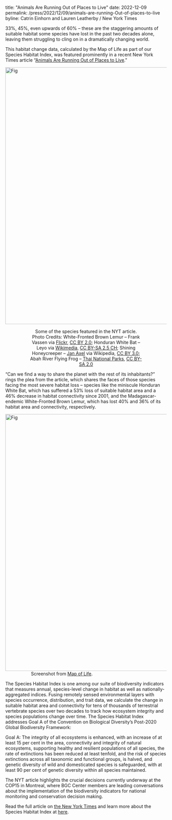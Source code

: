 title: "Animals Are Running Out of Places to Live"
date: 2022-12-09
permalink: /press/2022/12/09/animals-are-running-Out-of-places-to-live
byline: Catrin Einhorn and Lauren Leatherby / New York Times


33%, 45%, even upwards of 60% – these are the staggering amounts of suitable habitat some species have lost in the past two decades alone, leaving them struggling to cling on in a dramatically changing world.

This habitat change data, calculated by the Map of Life as part of our Species Habitat Index, was featured prominently in a recent New York Times article “[Animals Are Running Out of Places to Live](https://www.nytimes.com/interactive/2022/12/09/climate/biodiversity-habitat-loss-climate.html?unlocked_article_code=I4ZyYn11IX0coKgKexXjpwboRT90tl2ggqHznTaicdjhGppWbRmV1YSsSRqm-mH8fHzyI2LvqQe9eCpqtB9lHEE4vuDVroQqQEIuET3BjDpiwHsyZ1ftObGDS0t1DnQzbaQrV9tI8_YP-izDJcX4PMv4RJXYYr-NMWEliqw1lr5QHv2OCbWc1RPBmdPd2ouourKe0L8zy7ZapArPFXQ9F4POvnlrn4ZnjGQYb4puBj3kU3w81Cdq82FFWV1cCFbxtKNKSokmFN_JBu6rzhzyX2OBOL0KwPb5QrLvlEVEtLvfZsaZ6lPT4HrmDEU2D4Qfb7SdDFgc12x-sDGbuFchYNPMwdL2kSNJBibmQ_ckYcsOfUzSHNu0iJd91A&smid=share-url)."

<div class="row padded">
    <div class="col-md-12 padded">
        <div class="center-block">
        <img class="center-block" alt="Fig" src="https://mapoflife.github.io/landing/assets/content_static/press/nyt.png" width="800px" />
        </div>
    </div>
    <div style="text-align: center; max-width: 70%; margin: 0 auto; ">
    <p>
    Some of the species featured in the NYT article.
    Photo Credits: White-Fronted Brown Lemur – Frank Vassen via <a href="https://www.flickr.com/photos/42244964@N03/4023109222">Flickr</a>, <a href="https://creativecommons.org/licenses/by/2.0/">CC BY 2.0</a>; Honduran White Bat – Leyo via <a href="https://commons.wikimedia.org/wiki/File:Ectophylla_alba_Costa_Rica.jpg"> Wikimedia</a>, <a href="https://creativecommons.org/licenses/by-sa/2.5/ch/deed.en">CC BY-SA 2.5 CH</a>; Shining Honeycreeper – <a href="https://ast.wikipedia.org/wiki/Cyanerpes_lucidus#/media/">Jan Axel</a> via Wikipedia, <a href="https://creativecommons.org/licenses/by/3.0/">CC BY 3.0</a>; Abah River Flying Frog – <a href="http://www.thainationalparks.com/khao-sok-national-park">Thai National Parks</a>, <a href="https://creativecommons.org/licenses/by-sa/2.0/">CC BY-SA 2.0</a>  
    </p>
    </div>
</div>

“Can we find a way to share the planet with the rest of its inhabitants?” rings the plea from the article, which shares the faces of those species facing the most severe habitat loss – species like the miniscule Honduran White Bat, which has suffered a 53% loss of suitable habitat area and a 46% decrease in habitat connectivity since 2001, and the Madagascar-endemic White-Fronted Brown Lemur, which has lost 40% and 36% of its habitat area and connectivity, respectively.

<div class="row padded">
    <div class="col-md-12 padded">
        <div class="center-block">
        <img class="center-block" alt="Fig" src="https://mapoflife.github.io/landing/assets/content_static/press/nyt_screenshot.png" width="800px" />
        </div>
    </div>
    <div style="text-align: center; max-width: 70%;">
        Screenshot from <a href="https://mol.org/species/habitat-trend/Ectophylla_alba" target="_blank">Map of Life</a>. 
    </div>
</div>

The Species Habitat Index is one among our suite of biodiversity indicators that measures annual, species-level change in habitat as well as nationally-aggregated indices. Fusing remotely sensed environmental layers with species occurrence, distribution, and trait data, we calculate the change in suitable habitat area and connectivity for tens of thousands of terrestrial vertebrate species over two decades to track how ecosystem integrity and species populations change over time. The Species Habitat Index addresses Goal A of the Convention on Biological Diversity’s Post-2020 Global Biodiversity Framework:

Goal A: The integrity of all ecosystems is enhanced, with an increase of at least 15 per cent in the area, connectivity and integrity of natural ecosystems, supporting healthy and resilient populations of all species, the rate of extinctions has been reduced at least tenfold, and the risk of species extinctions across all taxonomic and functional groups, is halved, and genetic diversity of wild and domesticated species is safeguarded, with at least 90 per cent of genetic diversity within all species maintained.

The NYT article highlights the crucial decisions currently underway at the COP15 in Montreal, where BGC Center members are leading conversations about the implementation of the biodiversity indicators for national monitoring and conservation decision making.

Read the full article on [the New York Times](https://www.nytimes.com/interactive/2022/12/09/climate/biodiversity-habitat-loss-climate.html?unlocked_article_code=I4ZyYn11IX0coKgKexXjpwboRT90tl2ggqHznTaicdjhGppWbRmV1YSsSRqm-mH8fHzyI2LvqQe9eCpqtB9lHEE4vuDVroQqQEIuET3BjDpiwHsyZ1ftObGDS0t1DnQzbaQrV9tI8_YP-izDJcX4PMv4RJXYYr-NMWEliqw1lr5QHv2OCbWc1RPBmdPd2ouourKe0L8zy7ZapArPFXQ9F4POvnlrn4ZnjGQYb4puBj3kU3w81Cdq82FFWV1cCFbxtKNKSokmFN_JBu6rzhzyX2OBOL0KwPb5QrLvlEVEtLvfZsaZ6lPT4HrmDEU2D4Qfb7SdDFgc12x-sDGbuFchYNPMwdL2kSNJBibmQ_ckYcsOfUzSHNu0iJd91A&smid=share-url) and learn more about the Species Habitat Index at [here](mol.org/indicators/habitat/background).
